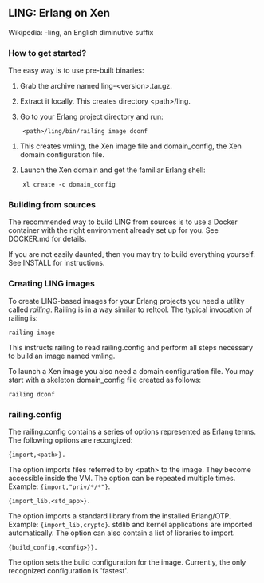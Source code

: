 ## LING: Erlang on Xen

Wikipedia: -ling, an English diminutive suffix

### How to get started?

The easy way is to use pre-built binaries:

1. Grab the archive named ling-&lt;version&gt;.tar.gz.

1. Extract it locally. This creates directory &lt;path&gt;/ling.

1. Go to your Erlang project directory and run:

```
	<path>/ling/bin/railing image dconf
```

1. This creates vmling, the Xen image file and domain\_config, the Xen domain
configuration file.

1. Launch the Xen domain and get the familiar Erlang shell:

```
	xl create -c domain_config
```

### Building from sources

The recommended way to build LING from sources is to use a Docker container with
the right environment already set up for you. See DOCKER.md for details.

If you are not easily daunted, then you may try to build everything yourself.
See INSTALL for instructions.

### Creating LING images

To create LING-based images for your Erlang projects you need a utility called
_railing_. Railing is in a way similar to reltool. The typical invocation of
railing is:

	railing image

This instructs railing to read railing.config and perform all steps necessary to
build an image named vmling.

To launch a Xen image you also need a domain configuration file. You may start
with a skeleton domain\_config file created as follows:

	railing dconf

### railing.config

The railing.config contains a series of options represented as Erlang terms. The
following options are recongized:

	{import,<path>}.

The option imports files referred to by &lt;path&gt; to the image. They become
accessible inside the VM. The option can be repeated multiple times. Example:
`{import,"priv/*/*"}`.

	{import_lib,<std_app>}.

The option imports a standard library from the installed Erlang/OTP. Example:
`{import_lib,crypto}`. stdlib and kernel applications are imported
automatically. The option can also contain a list of libraries to import.

	{build_config,<config>}}.

The option sets the build configuration for the image. Currently, the only
recognized configuration is 'fastest'.

